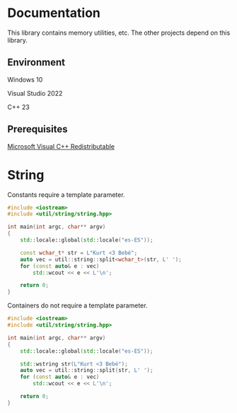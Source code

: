 # Documentation

This library contains memory utilities, etc. The other projects depend on this library.

## Environment

Windows 10

Visual Studio 2022

C++ 23

## Prerequisites

[Microsoft Visual C++ Redistributable](https://aka.ms/vs/17/release/vc_redist.x86.exe)

# String

Constants require a template parameter.

```cpp
#include <iostream>
#include <util/string/string.hpp>

int main(int argc, char** argv)
{
    std::locale::global(std::locale("es-ES"));

    const wchar_t* str = L"Kurt <3 Bebé";
    auto vec = util::string::split<wchar_t>(str, L' ');
    for (const auto& e : vec)
        std::wcout << e << L'\n';

    return 0;
}
```

Containers do not require a template parameter.

```cpp
#include <iostream>
#include <util/string/string.hpp>

int main(int argc, char** argv)
{
    std::locale::global(std::locale("es-ES"));

    std::wstring str(L"Kurt <3 Bebé");
    auto vec = util::string::split(str, L' ');
    for (const auto& e : vec)
        std::wcout << e << L'\n';

    return 0;
}
```